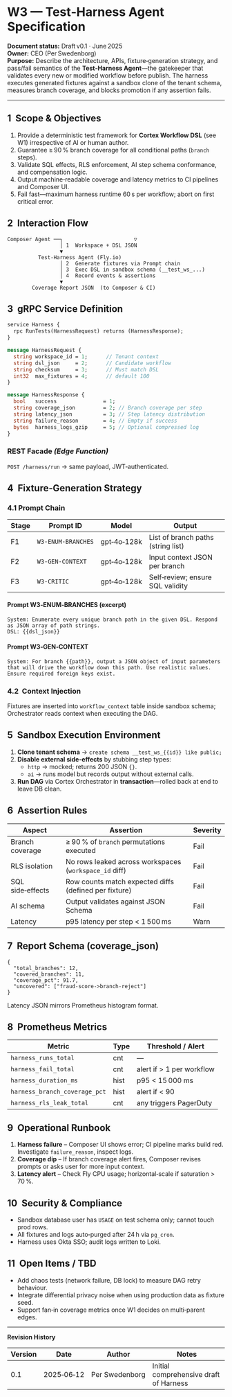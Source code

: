 # W3 — Test‑Harness Agent Specification

**Document status:** Draft v0.1 · June 2025\
**Owner:** CEO (Per Swedenborg)\
**Purpose:** Describe the architecture, APIs, fixture‑generation strategy, and pass/fail semantics of the **Test‑Harness Agent**—the gatekeeper that validates every new or modified workflow before publish.  The harness executes generated fixtures against a sandbox clone of the tenant schema, measures branch coverage, and blocks promotion if any assertion fails.

---

## 1  Scope & Objectives

1. Provide a deterministic test framework for **Cortex Workflow DSL** (see W1) irrespective of AI or human author.
2. Guarantee ≥ 90 % branch coverage for all conditional paths (`branch` steps).
3. Validate SQL effects, RLS enforcement, AI step schema conformance, and compensation logic.
4. Output machine‑readable coverage and latency metrics to CI pipelines and Composer UI.
5. Fail fast—maximum harness runtime 60 s per workflow; abort on first critical error.

## 2  Interaction Flow

```
Composer Agent ──┐                       ▽
                 │ 1  Workspace + DSL JSON
                 ▼
          Test‑Harness Agent (Fly.io)
                 │ 2  Generate fixtures via Prompt chain
                 │ 3  Exec DSL in sandbox schema (__test_ws_...)
                 │ 4  Record events & assertions
                 ▼
        Coverage Report JSON  (to Composer & CI)
```

## 3  gRPC Service Definition

```proto
service Harness {
  rpc RunTests(HarnessRequest) returns (HarnessResponse);
}

message HarnessRequest {
  string workspace_id = 1;      // Tenant context
  string dsl_json     = 2;      // Candidate workflow
  string checksum     = 3;      // Must match DSL
  int32  max_fixtures = 4;      // default 100
}

message HarnessResponse {
  bool   success               = 1;
  string coverage_json         = 2; // Branch coverage per step
  string latency_json          = 3; // Step latency distribution
  string failure_reason        = 4; // Empty if success
  bytes  harness_logs_gzip     = 5; // Optional compressed log
}
```

### REST Facade *(Edge Function)*

`POST /harness/run` → same payload, JWT‑authenticated.

## 4  Fixture‑Generation Strategy

### 4.1  Prompt Chain

| Stage | Prompt ID          | Model       | Output                             |
| ----- | ------------------ | ----------- | ---------------------------------- |
| F1    | `W3‑ENUM‑BRANCHES` | gpt‑4o‑128k | List of branch paths (string list) |
| F2    | `W3‑GEN‑CONTEXT`   | gpt‑4o‑128k | Input context JSON per branch      |
| F3    | `W3‑CRITIC`        | gpt‑4o‑128k | Self‑review; ensure SQL validity   |

#### Prompt W3‑ENUM‑BRANCHES (excerpt)

```
System: Enumerate every unique branch path in the given DSL. Respond as JSON array of path strings.
DSL: {{dsl_json}}
```

#### Prompt W3‑GEN‑CONTEXT

```
System: For branch {{path}}, output a JSON object of input parameters that will drive the workflow down this path. Use realistic values. Ensure required foreign keys exist.
```

### 4.2  Context Injection

Fixtures are inserted into `workflow_context` table inside sandbox schema; Orchestrator reads context when executing the DAG.

## 5  Sandbox Execution Environment

1. **Clone tenant schema** → `create schema __test_ws_{{id}} like public;`
2. **Disable external side‑effects** by stubbing step types:
   - `http` → mocked; returns 200 JSON `{}`.
   - `ai` → runs model but records output without external calls.
3. **Run DAG** via Cortex Orchestrator in **transaction**—rolled back at end to leave DB clean.

## 6  Assertion Rules

| Aspect           | Assertion                                              | Severity |
| ---------------- | ------------------------------------------------------ | -------- |
| Branch coverage  | ≥ 90 % of `branch` permutations executed               | Fail     |
| RLS isolation    | No rows leaked across workspaces (`workspace_id` diff) | Fail     |
| SQL side‑effects | Row counts match expected diffs (defined per fixture)  | Fail     |
| AI schema        | Output validates against JSON Schema                   | Fail     |
| Latency          | p95 latency per step < 1 500 ms                        | Warn     |

## 7  Report Schema (coverage\_json)

```jsonc
{
  "total_branches": 12,
  "covered_branches": 11,
  "coverage_pct": 91.7,
  "uncovered": ["fraud‑score->branch‑reject"]
}
```

Latency JSON mirrors Prometheus histogram format.

## 8  Prometheus Metrics

| Metric                        | Type | Threshold / Alert         |
| ----------------------------- | ---- | ------------------------- |
| `harness_runs_total`          | cnt  | —                         |
| `harness_fail_total`          | cnt  | alert if > 1 per workflow |
| `harness_duration_ms`         | hist | p95 < 15 000 ms           |
| `harness_branch_coverage_pct` | hist | alert if < 90             |
| `harness_rls_leak_total`      | cnt  | any triggers PagerDuty    |

## 9  Operational Runbook

1. **Harness failure** – Composer UI shows error; CI pipeline marks build red.  Investigate `failure_reason`, inspect logs.
2. **Coverage dip** – If branch coverage alert fires, Composer revises prompts or asks user for more input context.
3. **Latency alert** – Check Fly CPU usage; horizontal‑scale if saturation > 70 %.

## 10  Security & Compliance

- Sandbox database user has `USAGE` on test schema only; cannot touch prod rows.
- All fixtures and logs auto‑purged after 24 h via `pg_cron`.
- Harness uses Okta SSO; audit logs written to Loki.

## 11  Open Items / TBD

- Add chaos tests (network failure, DB lock) to measure DAG retry behaviour.
- Integrate differential privacy noise when using production data as fixture seed.
- Support fan‑in coverage metrics once W1 decides on multi‑parent edges.

---

**Revision History**

| Version | Date       | Author         | Notes                                  |
| ------- | ---------- | -------------- | -------------------------------------- |
| 0.1     | 2025‑06‑12 | Per Swedenborg | Initial comprehensive draft of Harness |


